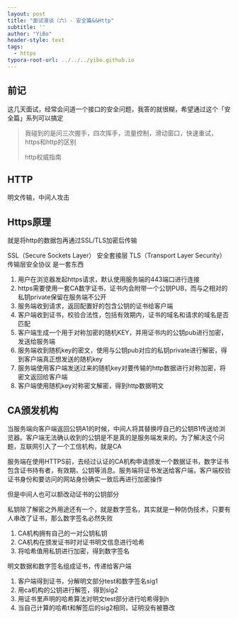```yaml
---
layout: post
title: "面试漫谈（六）- 安全篇&&Http"
subtitle: ''
author: "YiBo"
header-style: text
tags:
  - https
typora-root-url: ../../../yibo.github.io
---
```






## 前记

这几天面试，经常会问道一个接口的安全问题，我答的就很糊，希望通过这个「安全篇」系列可以搞定

> 我碰到的是问三次握手，四次挥手，流量控制，滑动窗口，快速重试，https和http的区别
>
> http权威指南

## HTTP

明文传输，中间人攻击

## Https原理

就是将http的数据包再通过SSL/TLS加密后传输

SSL（Secure Sockets Layer） 安全套接层  TLS（Transport Layer Security）传输层安全协议 是一套东西  

1. 用户在浏览器发起https请求，默认使用服务端的443端口进行连接
2. https需要使用一套CA数字证书，证书内会附带一个公钥PUB，而与之相对的私钥private保留在服务端不公开
3. 服务端收到请求，返回配置好的包含公钥的证书给客户端
4. 客户端收到证书，校验合法性，包括有效期内，证书的域名和请求的域名是否匹配
5. 客户端生成一个用于对称加密的随机KEY，并用证书内的公钥pub进行加密，发送给服务端
6. 服务端收到随机key的密文，使用与公钥pub对应的私钥private进行解密，得到客户端真正想发送的随机key
7. 服务端使用客户端发送过来的随机key对要传输的http数据进行对称加密，将密文返回给客户端
8. 客户端使用随机key对称密文解密，得到http数据明文



## CA颁发机构

当服务端向客户端返回公钥A1的时候，中间人将其替换哼自己的公钥B1传送给浏览器。客户端无法确认收到的公钥是不是真的是服务端发来的。为了解决这个问题，互联网引入了一个工信机构，就是CA

服务端在使用HTTPS前，去经过认证的CA机构申请颁发一个数据证书，数字证书包含证书持有者，有效期，公钥等消息。服务端将证书发送给客户端，客户端校验证书身份和要访问的网站身份确实一致后再进行加密操作

但是中间人也可以额改动证书的公钥部分

私钥除了解密之外用途还有一个，就是数字签名，其实就是一种防伪技术，只要有人串改了证书，那么数字签名必然失败

1. CA机构拥有自己的一对公钥私钥 
2. CA机构在颁发证书时对证书明文信息进行哈希
3. 将哈希值用私钥进行加密，得到数字签名

明文数据和数字签名组成证书，传递给客户端

1. 客户端得到证书，分解明文部分test和数字签名sig1
2. 用ca机构的公钥进行解签，得到sig2
3. 用证书里声明的哈希算法对明文test部分进行哈希得到h 
4. 当自己计算的哈希t和解签后的sig2相同，证明没有被篡改
  





























































































